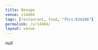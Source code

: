```yaml
---
title: Benugo
venue: v14404
tags: [restaurant, food, "fhrs:624266"]
permalink: /v/14404/
layout: venue
---
```

null